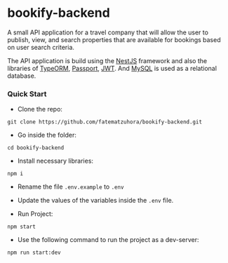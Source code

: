 # bookify-backend
A small API application for a travel company that will allow the user to publish, view, and search properties that are available for bookings based on user search criteria.

The API application is build using the [NestJS](https://nestjs.com/) framework and also the libraries of [TypeORM](https://typeorm.io/), [Passport](http://www.passportjs.org/), [JWT](https://jwt.io/). And [MySQL](https://www.mysql.com/) is used as a relational database.

### Quick Start
* Clone the repo:
```
git clone https://github.com/fatematzuhora/bookify-backend.git
```
* Go inside the folder:
```
cd bookify-backend
```
* Install necessary libraries:
```
npm i
```
* Rename the file `.env.example` to `.env`
* Update the values of the variables inside the `.env` file.

* Run Project:
```
npm start
```

* Use the following command to run the project as a dev-server:
```
npm run start:dev
```

